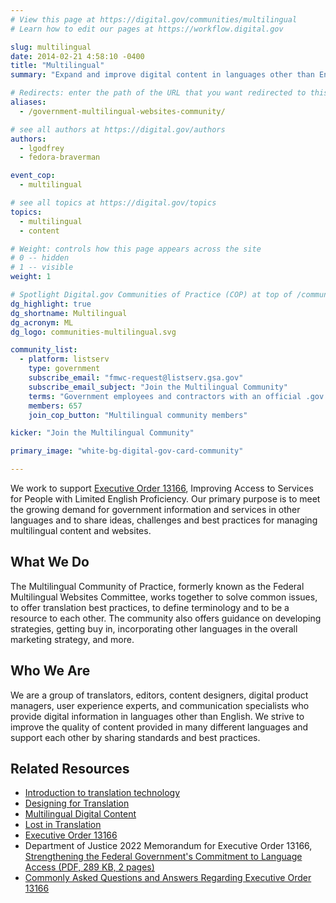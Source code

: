 ```yaml
---
# View this page at https://digital.gov/communities/multilingual
# Learn how to edit our pages at https://workflow.digital.gov

slug: multilingual
date: 2014-02-21 4:58:10 -0400
title: "Multilingual"
summary: "Expand and improve digital content in languages other than English."

# Redirects: enter the path of the URL that you want redirected to this page
aliases:
  - /government-multilingual-websites-community/

# see all authors at https://digital.gov/authors
authors:
  - lgodfrey
  - fedora-braverman

event_cop:
  - multilingual

# see all topics at https://digital.gov/topics
topics:
  - multilingual
  - content

# Weight: controls how this page appears across the site
# 0 -- hidden
# 1 -- visible
weight: 1

# Spotlight Digital.gov Communities of Practice (COP) at top of /communities
dg_highlight: true
dg_shortname: Multilingual
dg_acronym: ML
dg_logo: communities-multilingual.svg

community_list:
  - platform: listserv
    type: government
    subscribe_email: "fmwc-request@listserv.gsa.gov"
    subscribe_email_subject: "Join the Multilingual Community"
    terms: "Government employees and contractors with an official .gov or .mil email are eligible to join."
    members: 657
    join_cop_button: "Multilingual community members"

kicker: "Join the Multilingual Community"

primary_image: "white-bg-digital-gov-card-community"

---
```


We work to support [Executive Order 13166](https://digital.gov/resources/improving-access-to-services-for-people-with-limited-english-proficiency-e-o-13166/), Improving Access to Services for People with Limited English Proficiency. Our primary purpose is to meet the growing demand for government information and services in other languages and to share ideas, challenges and best practices for managing multilingual content and websites.

## What We Do

The Multilingual Community of Practice, formerly known as the Federal Multilingual Websites Committee, works together to solve common issues, to offer translation best practices, to define terminology and to be a resource to each other. The community also offers guidance on developing strategies, getting buy in, incorporating other languages in the overall marketing strategy, and more.

## Who We Are

We are a group of translators, editors, content designers, digital product managers, user experience experts, and  communication specialists who provide digital information in languages other than English. We strive to improve the quality of content provided in many different languages and support each other by sharing standards and best practices.

## Related Resources

- [Introduction to translation technology](https://digital.gov/resources/introduction-to-translation-technology/)
- [Designing for Translation](https://digital.gov/2018/12/20/designing-for-translation/)
- [Multilingual Digital Content](https://digital.gov/2014/07/01/multilingual-digital-content/)
- [Lost in Translation](https://digital.gov/2012/10/01/automated-translation-good-solution-or-not/)
- [Executive Order 13166](https://digital.gov/resources/improving-access-to-services-for-people-with-limited-english-proficiency-e-o-13166/#:~:text=All%20Resources-,Improving%20Access%20to%20Services%20for,Limited%20English%20Proficiency%20(EO%2013166)&text=The%20Executive%20Order%20also%20requires,their%20LEP%20applicants%20and%20beneficiaries.)
- Department of Justice 2022 Memorandum for Executive Order 13166, [Strengthening the Federal Government's Commitment to Language Access (PDF, 289 KB, 2 pages)](https://www.justice.gov/file/1553196/download)
- [Commonly Asked Questions and Answers Regarding Executive Order 13166](https://www.lep.gov/faq/faqs-executive-order-13166/commonly-asked-questions-and-answers-regarding-executive-order-13166)
